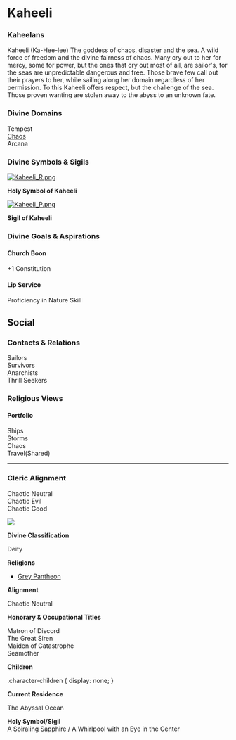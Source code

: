 Kaheeli
=======

### Kaheelans

Kaheeli (Ka-Hee-lee) The goddess of chaos, disaster and the sea. A wild force of freedom and the divine fairness of chaos. Many cry out to her for mercy, some for power, but the ones that cry out most of all, are sailor's, for the seas are unpredictable dangerous and free. Those brave few call out their prayers to her, while sailing along her domain regardless of her permission. To this Kaheeli offers respect, but the challenge of the sea. Those proven wanting are stolen away to the abyss to an unknown fate.

### Divine Domains

Tempest  
[Chaos](https://www.worldanvil.com/w/Ecaros-xohoo/a/chaos-article)  
Arcana

### Divine Symbols & Sigils

[![](/uploads/images/1264cfc33006e39bffcf056b0b8ffd34.png "Kaheeli_R.png")](/i/284908 "Kaheeli_R.png")

**Holy Symbol of Kaheeli**

[![](/uploads/images/e557a5ede1f6955a731ccc3ba1444e57.png "Kaheeli_P.png")](/i/284907 "Kaheeli_P.png")

**Sigil of Kaheeli**

### Divine Goals & Aspirations

#### Church Boon

+1 Constitution 

#### Lip Service

Proficiency in Nature Skill

Social
------

### Contacts & Relations

Sailors  
Survivors  
Anarchists  
Thrill Seekers

### Religious Views

#### Portfolio

Ships  
Storms  
Chaos  
Travel(Shared) 

* * *

### Cleric Alignment

Chaotic Neutral  
Chaotic Evil  
Chaotic Good  

![](/uploads/images/6816bb54c473448478322613de53b242.jpg)

**Divine Classification**

Deity

**Religions**

* [Grey Pantheon](/w/Ecaros-xohoo/a/grey-pantheon-article)

**Alignment**

Chaotic Neutral

**Honorary & Occupational Titles**

Matron of Discord  
The Great Siren  
Maiden of Catastrophe  
Seamother

**Children**

.character-children { display: none; }

**Current Residence**

The Abyssal Ocean

**Holy Symbol/Sigil**  
A Spiraling Sapphire / A Whirlpool with an Eye in the Center

